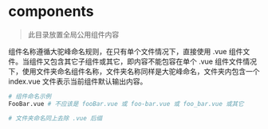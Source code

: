 # components

> 此目录放置全局公用组件内容

组件名称遵循大驼峰命名规则，在只有单个文件情况下，直接使用 .vue 组件文件。当组件又包含其它子组件或其它，即内容不能包容在单个 .vue 组件文件情况下，使用文件夹命名组件名称，文件夹名称同样是大驼峰命名，文件夹内包含一个 index.vue 文件表示当前组件默认输出内容。

```bash
# 组件命名示例
FooBar.vue # 不应该是 fooBar.vue 或 foo-bar.vue 或 foo_bar.vue 或其它

# 文件夹命名同上去除 .vue 后缀
```
